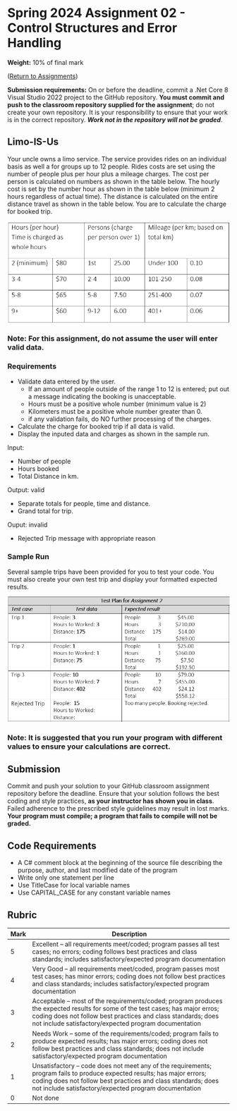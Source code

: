 # Spring 2024 Assignment 02 - Control Structures and Error Handling
__Weight:__ 10% of final mark

([Return to Assignments](../README.md)) 

__Submission requirements:__ On or before the deadline, commit a .Net Core 8 Visual Studio 2022 project to the GitHub repository. __You must commit and push to the classroom repository supplied for the assignment__; do not create your own repository. It is your responsibility to ensure that your work is in the correct repository. ___Work not in the repository will not be graded___.

## Limo-IS-Us

Your uncle owns a limo service. The service provides rides on an individual basis as well a for groups up to 12 people. Rides costs are set using the number of people plus per hour plus a mileage charges. 
The cost per person is calculated on numbers as shown in the table below. The hourly cost is set by the number hour as shown in the table below (minimum 2 hours regardless of actual time). The distance is calculated on the entire distance travel as shown in the table below. You are to calculate the charge for booked trip.

![charges](images/table_of_charges.png)

### Note: For this assignment, **do not** assume the user will enter valid data.

### Requirements

- Validate data entered by the user.
  - If an amount of people outside of the range 1 to 12 is entered; put out a message indicating the booking is unacceptable.
  - Hours must be a positive whole number (minimum value is 2)
  - Kilometers must be a positive whole number greater than 0.
  - if any validation fails, do NO further processing of the charges.
- Calculate the charge for booked trip if all data is valid.
- Display the inputed data and charges as shown in the sample run.

Input:  		
- Number of people
- Hours booked
- Total Distance in km.

Output: valid	
- Separate totals for people, time and distance.
- Grand total for trip.

Ouput: invalid
  
- Rejected Trip message with appropriate reason

### Sample Run

Several sample trips have been provided for you to test your code. You must also create your own test trip and display your formatted expected results.

![testing](images/sample_test_scenarios.png)

### Note: It is suggested that you run your program with different values to ensure your calculations are correct.

## Submission
Commit and push your solution to your GitHub classroom assignment repository before the deadline. Ensure that your solution follows the best coding and style practices, **as your instructor has shown you in class**. Failed adherence to the prescribed style guidelines may result in lost marks. __Your program must compile; a program that fails to compile will not be graded.__

## Code Requirements
- A C# comment block at the beginning of the source file describing the purpose, author, and last modified date of the program
- Write only one statement per line
- Use TitleCase for local variable names
- Use CAPITAL_CASE for any constant variable names

## Rubric
| Mark | Description |
|---|---|
| 5  | Excellent – all requirements meet/coded; program passes all test cases; no errors; coding follows best practices and class standards; includes satisfactory/expected program documentation |
| 4  | Very Good – all requirements meet/coded, program passes most test cases; has minor errors; coding does not follow best practices and class standards; includes satisfactory/expected program documentation |
| 3  | Acceptable – most of the requirements/coded; program produces the expected results for some of the test cases; has major erros; coding does not follow best practices and class standards; does not include satisfactory/expected program documentation |
| 2  | Needs Work – some of the requirements/coded; program fails to produce expected results; has major errors; coding does not follow best practices and class standards; does not include satisfactory/expected program documentation |
| 1  | Unsatisfactory – code does not meet any of the requirements; program fails to produce expected results; has major errors; coding does not follow best practices and class standards; does not include satisfactory/expected program documentation |
| 0  | Not done  |
